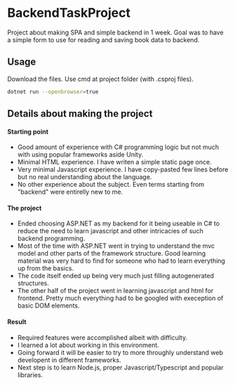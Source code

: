 # BackendTaskProject

Project about making SPA and simple backend in 1 week. Goal was to have a simple form to use for reading and saving book data to backend.

## Usage

Download the files.
Use cmd at project folder (with .csproj files).

```bash
dotnet run --openbrowser=true
```

## Details about making the project
#### Starting point
- Good amount of experience with C# programming logic but not much with using popular frameworks aside Unity.
- Minimal HTML experience. I have writen a simple static page once.
- Very minimal Javascript experience. I have copy-pasted few lines before but no real understanding about the language.
- No other experience about the subject. Even terms starting from "backend" were entirelly new to me.
#### The project
- Ended choosing ASP.NET as my backend for it being useable in C# to reduce the need to learn javascript and other intricacies of such backend programming.
- Most of the time with ASP.NET went in trying to understand the mvc model and other parts of the framework structure. Good learning material was very hard to find for someone who had to learn everything up from the basics.
- The code itself ended up being very much just filling autogenerated structures.
- The other half of the project went in learning javascript and html for frontend. Pretty much everything had to be googled with exeception of basic DOM elements.
#### Result
- Required features were accomplished albeit with difficulty.
- I learned a lot about working in this environment.
- Going forward it will be easier to try to more throughly understand web developent in different frameworks.
- Next step is to learn Node.js, proper Javascript/Typescript and popular libraries.
